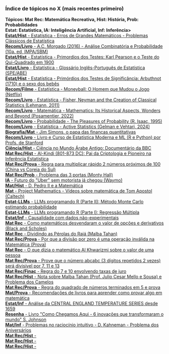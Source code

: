 ### Índice de tópicos no X (mais recentes primeiro) </br>
<b>Tópicos: Mat Rec: Matemática Recreativa, Hist: História, Prob: Probabilidades</b> </br>
<b>Estat: Estatística, IA: Inteligência Artificial, Inf: Inferência></b></br>
<a href="https://x.com/bluemaster100/status/1946926046642610543"><b>Estat/Hist</b> - Estatística - Erros de Grandes Matemáticos - Problemas Clássicos de Estatística</a></br>
<a href="https://x.com/bluemaster100/status/1945249899068391840"><b>Recom/Livro</b> - A.C. Morgado (2016) - Análise Combinatória e Probabilidade (10a. ed, IMPA/SBM)</a></br>
<a href="https://x.com/bluemaster100/status/1943803143998804415"><b>Estat/Hist</b> - Estatística - Primordios dos Testes: Karl Pearson e o Teste do Qui-Quadrado em 1900</a></br>
<a href="https://x.com/bluemaster100/status/1940796840196161555"><b>Estat/Livro</b> - Estatística - Glossário Inglês-Português de Estatística (SPE/ABE)</a></br>
<a href="https://x.com/bluemaster100/status/1939882392078192949"><b>Estat/Hist</b> - Estatística - Primórdios dos Testes de Significância: Arbuthnot (1710) e o sexo dos bebês</a></br>
<a href="https://x.com/bluemaster100/status/1939074461426229608"><b>Recom/Filme</b> - Estatística - Moneyball: O Homem que Mudou o Jogo (Netflix)</a></br>
<a href="https://x.com/bluemaster100/status/1938644146006167942"><b>Recom/Livro</b> - Estatística - Fisher, Neyman and the Creation of Classical Statistics (Lehmann, 2011)</a></br>
<a href="https://x.com/bluemaster100/status/1934257459520245857"><b>Recom/Livro</b> - Matemática - Mathematics: Its Historical Aspects, Wonders and Beyond (Posamentier, 2022)</a></br>
<a href="https://x.com/bluemaster100/status/1931704430958690462"><b>Recom/Livro</b> - Probabilidade - The Pleasures of Probability (R. Isaac, 1995)</br>
<a href="https://x.com/bluemaster100/status/1929564699781194194"><b>Recom/Livro</b> - Estatística - Active Statistics (Gelman e Vehtari, 2024)</br>
<a href="https://x.com/bluemaster100/status/1893787862514200787"><b>Biografia/Mat</b> - Jim Simons, o papa das finanças quantitativas</a></br>
<a href="https://x.com/bluemaster100/status/1890335213613363565"><b>Recom/Livro</b> - Livro e Curso de Estatística Moderna e ML (R e Python) por Profs. de Stanford</a></br>
<a href="https://x.com/bluemaster100/status/1883526112204194162"><b>Ciência/Hist</b> - Ciência no Mundo Árabe Antigo: Documentário da BBC</a></br>
<a href="https://x.com/bluemaster100/status/1881007428264767940"><b>Mat Rec/Hist</b> - Al-Kindi (801-873 DC): Pai da Criptologia e Pioneiro na Inferência Estatistica</a></br>
<a href="https://x.com/bluemaster100/status/1877852471747334452"><b>Mat Rec/Prova</b> - Regra para multiplicar rápido 2 números próximos de 100 (China vs Coreia do Sul)</a></br>
<a href="https://x.com/bluemaster100/status/1875943157910642801"><b>Mat Rec/Prob</b> - Problema das 3 portas (Monty Hall)</a></br>
<a href="https://x.com/bluemaster100/status/1875722936738304318"><b>IA</b> - Futuro do "Uber" sem motorista já chegou (Waymo)</a></br>
<a href="https://x.com/bluemaster100/status/1873402866724958535"><b>Mat/Hist</b> - D. Pedro II e a Matemática</a></br>
<a href="https://x.com/bluemaster100/status/1867947417284284632"><b>Mat</b> - Project Mathematics - Vídeos sobre matemática de Tom Apostol (Caltech)</a></br>
<a href="https://x.com/bluemaster100/status/1867606151149351388"><b>Estat-LLMs</b> - LLMs programando R (Parte II): Método Monte Carlo estimando probabilidade</a></br>
<a href="https://x.com/bluemaster100/status/1863017593356832802"><b>Estat-LLMs</b> - LLMs programando R (Parte I): Regressão Múltipla</a></br>
<a href="https://x.com/bluemaster100/status/1861805840052719859"><b>Estat/Inf</b> - Causalidade com dados não-experimentais</a></br>
<a href="https://x.com/bluemaster100/status/1861759642759573872"><b>Mat Rec</b> - Como matemáticos desvendaram o valor de opções e derivativos (Black and Scholes)</a></br>
<a href="https://x.com/bluemaster100/status/1853812273929674894"><b>Mat Rec</b> - Dividindo as Pérolas do Rajá (Malba Tahan)</a></br>
<a href="https://x.com/bluemaster100/status/1852372743896826305"><b>Mat Rec/Prova</b> - Por que a divisão por zero é uma operação inválida na Matemática (Prova)</a></br>
<a href="https://x.com/bluemaster100/status/1850532641763725409"><b>Mat Rec</b> - O que dizia o matemático Al Khwarizmi sobre o valor de uma pessoa</a></br>
<a href="https://x.com/bluemaster100/status/1850174378824073542"><b>Mat Rec/Prova</b> - Prove que o número abcabc (3 dígitos repetidos 2 vezes) será divisível por 7, 11 e 13</a></br>
<a href="https://x.com/bluemaster100/status/1849912272388489363"><b>Mat Rec/Finac</b> - Regra do 7 e 10 envolvendo taxas de juro</a></br>
<a href="https://x.com/bluemaster100/status/1848512447805886640"><b>Mat Rec/Hist</b> - Nota sobre Malba Tahan (Prof. Julio Cesar Mello e Sousa) e Problema dos Camelos</a></br>
<a href="https://x.com/bluemaster100/status/1845625961620062594"><b>Mat Rec/Prova</b> - Regra do quadrado de números terminados em 5 e prova</a></br>
<a href="https://x.com/bluemaster100/status/1810811183487762577"><b>Mat/Prova</b> - Recomendações de livros para aprender como provar algo em matemática</a></br>
<a href="https://x.com/bluemaster100/status/1803814435909210200"><b>Estat/Inf</b> - Análise da CENTRAL ENGLAND TEMPERATURE SERIES desde 1659 </a></br>
<a href="https://x.com/bluemaster100/status/1798414530453578209"><b>Resenha</b> - Livro "Como Chegamos Aqui - 6 inovações que transformaram o mundo" S. Johnson</a></br>
<a href="https://x.com/bluemaster100/status/1790381543128449413"><b>Mat/Inf</b> - Problemas no raciocínio intuitivo - D. Kahneman - Problema dos Aniversários</a></br>
<a href=""><b>Mat Rec/Hist</b> - </a></br>
<a href=""><b>Mat Rec/Hist</b> - </a></br>
<a href=""><b>Mat Rec/Hist</b> - </a></br>
